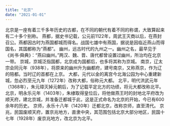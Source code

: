 ```yaml
---
title: "北京"
date: "2021-01-01"
---
```


北京是一座有着三千多年历史的古都，在不同的朝代有着不同的称谓，大致算起来有二十多个别称。
燕都，据史书记载，公元前1122年，周武王灭商以后，在燕封召公。燕都因古时为燕国都城而得名。战国七雄中有燕国，据说是因临近燕山而得国名，其国都称为“燕都”。
幽州，远古时代的九州之一。幽州之名，最早见于《尚书·舜典》：“燕曰幽州。”两汉、魏、晋、唐代都曾设置过幽州，所治均在北京一带。
京城，京城泛指国都，北京成为国都后，也多将其称为京城。
南京，辽太宗会同元年（938年），将原来的幽州升为幽都府，建号南京，又称燕京，作为辽的陪都。当时辽的首都在上京。
大都，元代以金的离宫今北海公园为中心重建新城，忽必烈至元九年（1272年）改称大都，俗称元大都。
北平，明代洪武元年（1368年），朱元璋灭掉元朝后，为了记载平定北方的功绩，将元大都改称北平。
北京，明永乐元年（1403年），朱棣取得皇位后，将他做燕王时的封地北平府改为顺天府，建北京城，并准备迁都城于此，这是正式命名为北京的开始，今已有600余年的历史。
京师，永乐十八年（1420年）迁都北京，改称京师，直至清代。
京兆，民国废顺天府，置京兆地方，直隶中央，其范围包括北京大部分地区，民国十七年（1928年）废京兆地方，改北京为北平。